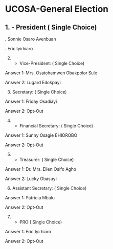 # UCOSA-General Election
## 1. - President ( Single Choice)

.  Sonnie Osaro Avenbuan

.  Eric Iyirhiaro

2. - Vice-President: ( Single Choice)

Answer 1: Mrs. Osatohamwen Obakpolor Sule

Answer 2: Lugard Edokpayi

3. Secretary: ( Single Choice)

Answer 1: Friday Osadiayi

Answer 2: Opt-Out

4. - Financial Secretary: ( Single Choice)

Answer 1: Sunny Osagie EHIOROBO

Answer 2: Opt-Out

5. - Treasurer: ( Single Choice)

Answer 1: Dr. Mrs. Ellen Osifo Agho

Answer 2: Lucky Obasuyi

6. Assistant Secretary: ( Single Choice)

Answer 1: Patricia Mbulu

Answer 2: Opt-Out

7. - PRO ( Single Choice)

Answer 1: Eric Iyirhiaro

Answer 2: Opt-Out
